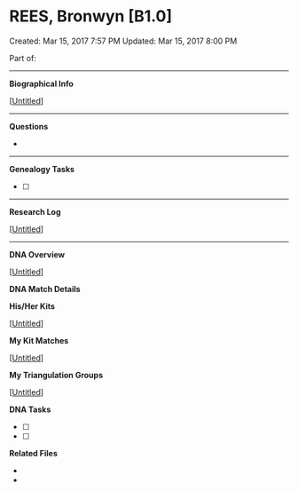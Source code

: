 # REES, Bronwyn [B1.0]

Created: Mar 15, 2017 7:57 PM
Updated: Mar 15, 2017 8:00 PM

Part of: 

---

**Biographical Info**

[[Untitled]]

---

**Questions**

- 

---

**Genealogy Tasks**

- [ ]  

---

**Research Log**

[[Untitled]]

---

**DNA Overview**

[[Untitled]]

**DNA Match Details**

**His/Her Kits**

[[Untitled]]

**My Kit Matches**

[[Untitled]]

**My Triangulation Groups**

[[Untitled]]

**DNA Tasks**

- [ ]  
- [ ]  

**Related Files**

- 
-

[//begin]: # "Autogenerated link references for markdown compatibility"
[Untitled]: ../../../Articles/Untitled.md "Untitled"
[Untitled]: ../../../Articles/Untitled.md "Untitled"
[Untitled]: ../../../Articles/Untitled.md "Untitled"
[Untitled]: ../../../Articles/Untitled.md "Untitled"
[Untitled]: ../../../Articles/Untitled.md "Untitled"
[Untitled]: ../../../Articles/Untitled.md "Untitled"
[//end]: # "Autogenerated link references"
